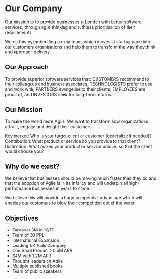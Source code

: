 # Our Company

Our mission to to provide businesses in London with better software services, through agile thinking and ruthless prioritisation of their requirements. 

We do this by embedding a ninja team, which moves at startup pace into our customers organisations and help them to transform the way they think and approach delivery.

## Our Approach

To provide superior software services that: CUSTOMERS recommend to their colleagues and business associates, TECHNOLOGISTS prefer to use and work with, PARTNERS evangelise to their clients, EMPLOYEES are proud of, and INVESTORS seek for long-term returns.

## Our Mission

To make the world more Agile. We want to transform how organizations attract, engage and delight their customers.

Key market: Who is your target client or customer (generalize if needed)?
Contribution: What product or service do you provide to that client?
Distinction: What makes your product or service unique, so that the client would choose you?

## Why do we exist?

We believe that businesses should be moving much faster than they do and that the adoption of Agile is in its infancy and will underpin all high-performance businesses in years to come. 

We believe this will provide a huge competitive advantage which will enables our customers to blow their competition out of the water. 

## Objectives
* Turnover 3M in 16/17
* Team of 30 PPL
* International Expansion
* Leading UK Rails Company
* One SaaS Product >0.5M ARR
* S&M with 1.2M ARR
* Thought leaders on Agile
* Multiple published books
* Team of public speakers